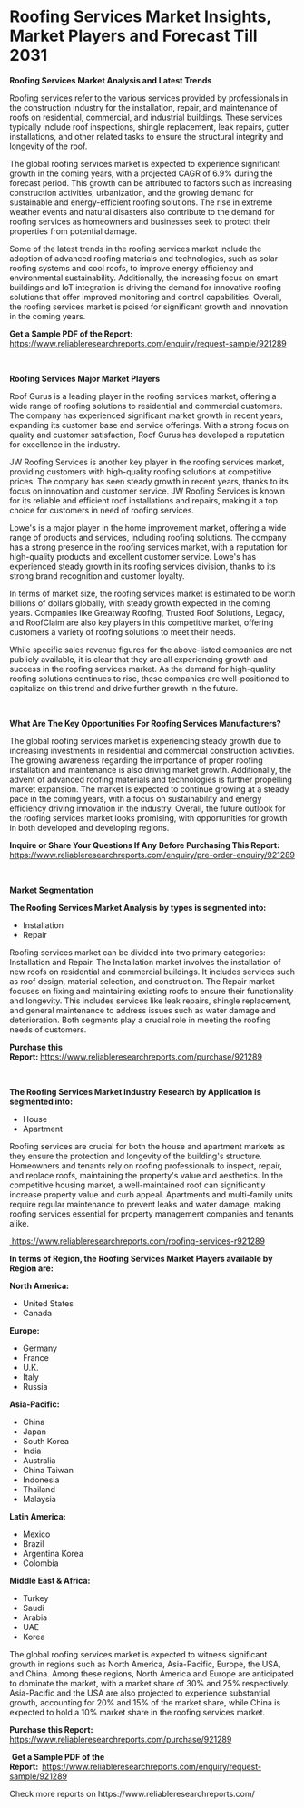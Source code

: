<p><h1>Roofing Services Market Insights, Market Players and Forecast Till 2031</h1></p><p><strong>Roofing Services Market Analysis and Latest Trends</strong></p>
<p><p>Roofing services refer to the various services provided by professionals in the construction industry for the installation, repair, and maintenance of roofs on residential, commercial, and industrial buildings. These services typically include roof inspections, shingle replacement, leak repairs, gutter installations, and other related tasks to ensure the structural integrity and longevity of the roof.</p><p>The global roofing services market is expected to experience significant growth in the coming years, with a projected CAGR of 6.9% during the forecast period. This growth can be attributed to factors such as increasing construction activities, urbanization, and the growing demand for sustainable and energy-efficient roofing solutions. The rise in extreme weather events and natural disasters also contribute to the demand for roofing services as homeowners and businesses seek to protect their properties from potential damage.</p><p>Some of the latest trends in the roofing services market include the adoption of advanced roofing materials and technologies, such as solar roofing systems and cool roofs, to improve energy efficiency and environmental sustainability. Additionally, the increasing focus on smart buildings and IoT integration is driving the demand for innovative roofing solutions that offer improved monitoring and control capabilities. Overall, the roofing services market is poised for significant growth and innovation in the coming years.</p></p>
<p><strong>Get a Sample PDF of the Report:&nbsp;</strong> <a href="https://www.reliableresearchreports.com/enquiry/request-sample/921289">https://www.reliableresearchreports.com/enquiry/request-sample/921289</a></p>
<p>&nbsp;</p>
<p><strong>Roofing Services Major Market Players</strong></p>
<p><p>Roof Gurus is a leading player in the roofing services market, offering a wide range of roofing solutions to residential and commercial customers. The company has experienced significant market growth in recent years, expanding its customer base and service offerings. With a strong focus on quality and customer satisfaction, Roof Gurus has developed a reputation for excellence in the industry.</p><p>JW Roofing Services is another key player in the roofing services market, providing customers with high-quality roofing solutions at competitive prices. The company has seen steady growth in recent years, thanks to its focus on innovation and customer service. JW Roofing Services is known for its reliable and efficient roof installations and repairs, making it a top choice for customers in need of roofing services.</p><p>Lowe's is a major player in the home improvement market, offering a wide range of products and services, including roofing solutions. The company has a strong presence in the roofing services market, with a reputation for high-quality products and excellent customer service. Lowe's has experienced steady growth in its roofing services division, thanks to its strong brand recognition and customer loyalty.</p><p>In terms of market size, the roofing services market is estimated to be worth billions of dollars globally, with steady growth expected in the coming years. Companies like Greatway Roofing, Trusted Roof Solutions, Legacy, and RoofClaim are also key players in this competitive market, offering customers a variety of roofing solutions to meet their needs.</p><p>While specific sales revenue figures for the above-listed companies are not publicly available, it is clear that they are all experiencing growth and success in the roofing services market. As the demand for high-quality roofing solutions continues to rise, these companies are well-positioned to capitalize on this trend and drive further growth in the future.</p></p>
<p>&nbsp;</p>
<p><strong>What Are The Key Opportunities For Roofing Services Manufacturers?</strong></p>
<p><p>The global roofing services market is experiencing steady growth due to increasing investments in residential and commercial construction activities. The growing awareness regarding the importance of proper roofing installation and maintenance is also driving market growth. Additionally, the advent of advanced roofing materials and technologies is further propelling market expansion. The market is expected to continue growing at a steady pace in the coming years, with a focus on sustainability and energy efficiency driving innovation in the industry. Overall, the future outlook for the roofing services market looks promising, with opportunities for growth in both developed and developing regions.</p></p>
<p><strong>Inquire or Share Your Questions If Any Before Purchasing This Report:</strong> <a href="https://www.reliableresearchreports.com/enquiry/pre-order-enquiry/921289">https://www.reliableresearchreports.com/enquiry/pre-order-enquiry/921289</a></p>
<p>&nbsp;</p>
<p><strong>Market Segmentation</strong></p>
<p><strong>The Roofing Services Market Analysis by types is segmented into:</strong></p>
<p><ul><li>Installation</li><li>Repair</li></ul></p>
<p><p>Roofing services market can be divided into two primary categories: Installation and Repair. The Installation market involves the installation of new roofs on residential and commercial buildings. It includes services such as roof design, material selection, and construction. The Repair market focuses on fixing and maintaining existing roofs to ensure their functionality and longevity. This includes services like leak repairs, shingle replacement, and general maintenance to address issues such as water damage and deterioration. Both segments play a crucial role in meeting the roofing needs of customers.</p></p>
<p><strong>Purchase this Report:&nbsp;</strong><a href="https://www.reliableresearchreports.com/purchase/921289">https://www.reliableresearchreports.com/purchase/921289</a></p>
<p>&nbsp;</p>
<p><strong>The Roofing Services Market Industry Research by Application is segmented into:</strong></p>
<p><ul><li>House</li><li>Apartment</li></ul></p>
<p><p>Roofing services are crucial for both the house and apartment markets as they ensure the protection and longevity of the building's structure. Homeowners and tenants rely on roofing professionals to inspect, repair, and replace roofs, maintaining the property's value and aesthetics. In the competitive housing market, a well-maintained roof can significantly increase property value and curb appeal. Apartments and multi-family units require regular maintenance to prevent leaks and water damage, making roofing services essential for property management companies and tenants alike.</p></p>
<p><a href="https://www.reliableresearchreports.com/roofing-services-r921289">&nbsp;https://www.reliableresearchreports.com/roofing-services-r921289</a></p>
<p><strong>In terms of Region, the Roofing Services Market Players available by Region are:</strong></p>
<p>
    <p> <strong> North America: </strong>
        <ul>
            <li>United States</li>
            <li>Canada</li>
        </ul>
        </p> 
    <p> <strong> Europe: </strong>
        <ul>
            <li>Germany</li>
            <li>France</li>
            <li>U.K.</li>
            <li>Italy</li>
            <li>Russia</li>
        </ul>
        </p> 
    <p> <strong> Asia-Pacific: </strong>
        <ul>
            <li>China</li>
            <li>Japan</li>
            <li>South Korea</li>
            <li>India</li>
            <li>Australia</li>
            <li>China Taiwan</li>
            <li>Indonesia</li>
            <li>Thailand</li>
            <li>Malaysia</li>
        </ul>
        </p> 
    <p> <strong> Latin America: </strong>
        <ul>
            <li>Mexico</li>
            <li>Brazil</li>
            <li>Argentina Korea</li>
            <li>Colombia</li>
        </ul>
        </p> 
    <p> <strong> Middle East & Africa: </strong>
        <ul>
            <li>Turkey</li>
            <li>Saudi</li>
            <li>Arabia</li>
            <li>UAE</li>
            <li>Korea</li>
        </ul>
    </p>
    </p>
<p><p>The global roofing services market is expected to witness significant growth in regions such as North America, Asia-Pacific, Europe, the USA, and China. Among these regions, North America and Europe are anticipated to dominate the market, with a market share of 30% and 25% respectively. Asia-Pacific and the USA are also projected to experience substantial growth, accounting for 20% and 15% of the market share, while China is expected to hold a 10% market share in the roofing services market.</p></p>
<p><strong>Purchase this Report: </strong><a href="https://www.reliableresearchreports.com/purchase/921289">https://www.reliableresearchreports.com/purchase/921289</a></p>
<p>&nbsp;<strong>Get a Sample PDF of the Report:&nbsp;&nbsp;</strong><a href="https://www.reliableresearchreports.com/enquiry/request-sample/921289">https://www.reliableresearchreports.com/enquiry/request-sample/921289</a></p>
<p><strong></strong></p>
<p>Check more reports on https://www.reliableresearchreports.com/</p>